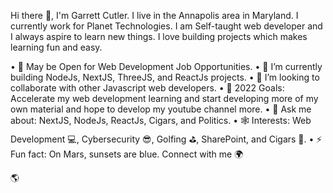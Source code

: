 Hi there 👋, I'm Garrett Cutler.  I live in the Annapolis area in Maryland.  I currently work for Planet Technologies.
I am Self-taught web developer and I always aspire to learn new things. I love building projects which makes learning fun and easy.

•	🔭 May be Open for Web Development Job Opportunities.
•	🌱 I’m currently building NodeJs, NextJS, ThreeJS, and ReactJs projects.
•	👯 I’m looking to collaborate with other Javascript web developers.
•	🥅 2022 Goals: Accelerate my web development learning and start developing more of my own material and hope to develop my youtube channel more. 
•	💬 Ask me about: NextJS, NodeJs, ReactJs, Cigars, and Politics.
•	🕸 Interests: Web Development 💻, Cybersecurity 😎, Golfing ⛳, SharePoint, and Cigars 🚬. 
•	⚡ Fun fact: On Mars, sunsets are blue.
Connect with me 🌍

🌎
